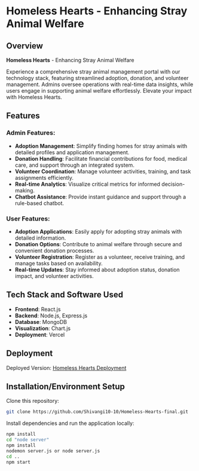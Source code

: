 # Homeless Hearts - Enhancing Stray Animal Welfare

## Overview

**Homeless Hearts** - Enhancing Stray Animal Welfare

Experience a comprehensive stray animal management portal with our technology stack, featuring streamlined adoption, donation, and volunteer management. Admins oversee operations with real-time data insights, while users engage in supporting animal welfare effortlessly. Elevate your impact with Homeless Hearts.

## Features

### Admin Features:

- **Adoption Management**: Simplify finding homes for stray animals with detailed profiles and application management.
- **Donation Handling**: Facilitate financial contributions for food, medical care, and support through an integrated system.
- **Volunteer Coordination**: Manage volunteer activities, training, and task assignments efficiently.
- **Real-time Analytics**: Visualize critical metrics for informed decision-making.
- **Chatbot Assistance**: Provide instant guidance and support through a rule-based chatbot.

### User Features:

- **Adoption Applications**: Easily apply for adopting stray animals with detailed information.
- **Donation Options**: Contribute to animal welfare through secure and convenient donation processes.
- **Volunteer Registration**: Register as a volunteer, receive training, and manage tasks based on availability.
- **Real-time Updates**: Stay informed about adoption status, donation impact, and volunteer activities.

## Tech Stack and Software Used

- **Frontend**: React.js
- **Backend**: Node.js, Express.js
- **Database**: MongoDB
- **Visualization**: Chart.js
- **Deployment**: Vercel

## Deployment

Deployed Version: [Homeless Hearts Deployment](https://homeless-hearts-final.vercel.app/)

## Installation/Environment Setup

Clone this repository:

```bash
git clone https://github.com/Shivangi10-10/Homeless-Hearts-final.git
```

Install dependencies and run the application locally:

```bash
npm install
cd "node server"
npm install
nodemon server.js or node server.js 
cd ..
npm start
```


